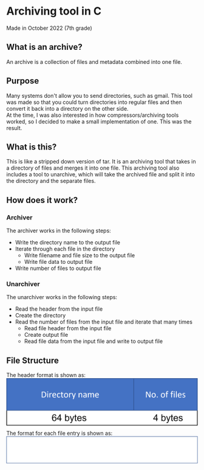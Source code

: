 # Archiving tool in C
Made in October 2022 (7th grade)

## What is an archive?
An archive is a collection of files and metadata combined into one file.  

## Purpose
Many systems don't allow you to send directories, such as gmail. This tool was made so that you could turn directories into regular files and then convert it back into a directory on the other side.  
At the time, I was also interested in how compressors/archiving tools worked, so I decided to make a small implementation of one. This was the result.

## What is this?
This is like a stripped down version of tar. It is an archiving tool that takes in a directory of files and merges it into one file. This archiving tool also includes a tool to unarchive, which will take the archived file and split it into the directory and the separate files.

## How does it work?
### Archiver
The archiver works in the following steps:
- Write the directory name to the output file
- Iterate through each file in the directory
  - Write filename and file size to the output file
  - Write file data to output file
- Write number of files to output file

### Unarchiver
The unarchiver works in the following steps:
- Read the header from the input file
- Create the directory
- Read the number of files from the input file and iterate that many times
  - Read file header from the input file
  - Create output file
  - Read file data from the input file and write to output file

## File Structure
The header format is shown as:
![Header Format](imgs/headerformat.png "Header Format")  
The format for each file entry is shown as:
![File Entry Format](imgs/fileformat.png "File Entry Format")
